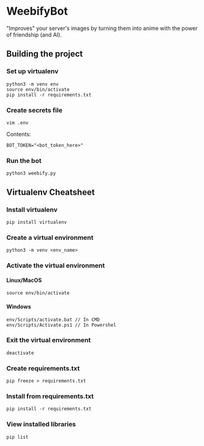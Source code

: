 # WeebifyBot
"Improves" your server's images by turning them into anime with the power of friendship (and AI).

## Building the project

### Set up virtualenv
```
python3 -m venv env
source env/bin/activate
pip install -r requirements.txt
```

### Create secrets file
``` 
vim .env
```

Contents:
```
BOT_TOKEN="<bot_token_here>"
```

### Run the bot
```
python3 weebify.py
```

## Virtualenv Cheatsheet

### Install virtualenv
```
pip install virtualenv
```

### Create a virtual environment
```
python3 -m venv <env_name>
```

### Activate the virtual environment

#### Linux/MacOS

```
source env/bin/activate
```

#### Windows
```
env/Scripts/activate.bat // In CMD
env/Scripts/Activate.ps1 // In Powershel
```

### Exit the virtual environment
```
deactivate
```

### Create requirements.txt
```
pip freeze > requirements.txt
```

### Install from requirements.txt
```
pip install -r requirements.txt
```

### View installed libraries
```
pip list
```
